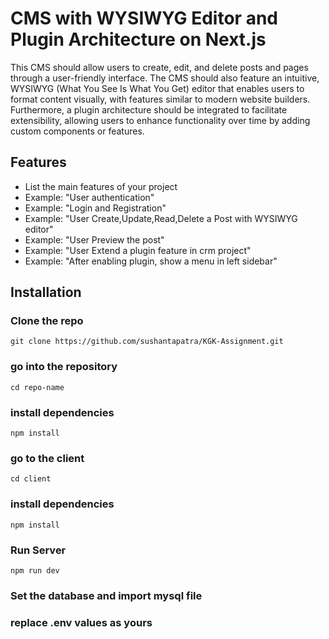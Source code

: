 # CMS with WYSIWYG Editor and Plugin Architecture on Next.js

This CMS should allow users to create, edit, and delete posts and pages through a user-friendly interface. The CMS should also feature an intuitive, WYSIWYG (What You See Is What You Get) editor that enables users to format content visually, with features similar to modern website builders. Furthermore, a plugin architecture should be integrated to facilitate extensibility, allowing users to enhance functionality over time by adding custom components or features.

## Features

-   List the main features of your project
-   Example: "User authentication"
-   Example: "Login and Registration"
-   Example: "User Create,Update,Read,Delete a Post with WYSIWYG editor"
-   Example: "User Preview the post"
-   Example: "User Extend a plugin feature in crm project"
-   Example: "After enabling plugin, show a menu in left sidebar"

## Installation

### Clone the repo

`git clone https://github.com/sushantapatra/KGK-Assignment.git`

### go into the repository

`cd repo-name`

### install dependencies

`npm install`

### go to the client

`cd client`

### install dependencies

`npm install`

### Run Server

`npm run dev`

### Set the database and import mysql file

### replace .env values as yours
